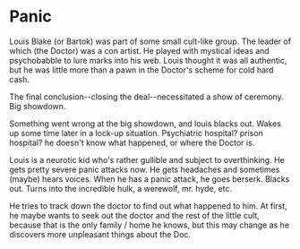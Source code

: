 Panic
======

Louis Blake (or Bartok) was part of some small cult-like group. The leader of which (the Doctor) was a con artist. He played with mystical ideas and psychobabble to lure marks into his web. Louis thought it was all authentic, but he was little more than a pawn in the Doctor's scheme for cold hard cash.

The final conclusion--closing the deal--necessitated a show of ceremony. Big showdown.

Something went wrong at the big showdown, and louis blacks out. Wakes up some time later in a lock-up situation. Psychiatric hospital? prison hospital? he doesn't know what happened, or where the Doctor is. 

Louis is a neurotic kid who's rather gullible and subject to overthinking. He gets pretty severe panic attacks now. He gets headaches and sometimes (maybe) hears voices. When he has a panic attack, he goes berserk. Blacks out. Turns into the incredible hulk, a werewolf, mr. hyde, etc.

He tries to track down the doctor to find out what happened to him. At first, he maybe wants to seek out the doctor and the rest of the little cult, because that is the only family / home he knows, but this may change as he discovers more unpleasant things about the Doc.
